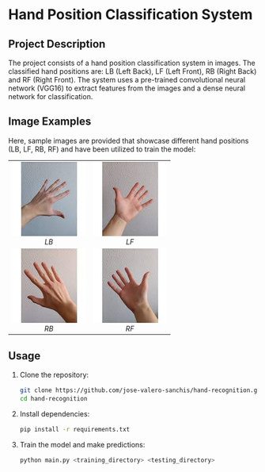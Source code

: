 # Hand Position Classification System

## Project Description

The project consists of a hand position classification system in images. The classified hand positions are: LB (Left Back), LF (Left Front), RB (Right Back) and RF (Right Front). The system uses a pre-trained convolutional neural network (VGG16) to extract features from the images and a dense neural network for classification.

## Image Examples

Here, sample images are provided that showcase different hand positions (LB, LF, RB, RF) and have been utilized to train the model:

<div align="center">
  <table align="center">
    <tr>
      <td align="center"><img src="examples/0147.jpeg" alt="LB"><br><em>LB</em></td>
      <td align="center"><img src="examples/0148.jpeg" alt="LF"><br><em>LF</em></td>
    </tr>
    <tr>
      <td align="center"><img src="examples/0149.jpeg" alt="RB"><br><em>RB</em></td>
      <td align="center"><img src="examples/0150.jpeg" alt="RF"><br><em>RF</em></td>
    </tr>
  </table>
</div>

## Usage

1. Clone the repository:

    ```bash
    git clone https://github.com/jose-valero-sanchis/hand-recognition.git
    cd hand-recognition
    ```

2. Install dependencies:

    ```bash
    pip install -r requirements.txt
    ```

3. Train the model and make predictions:

    ```bash
    python main.py <training_directory> <testing_directory>
    ```
